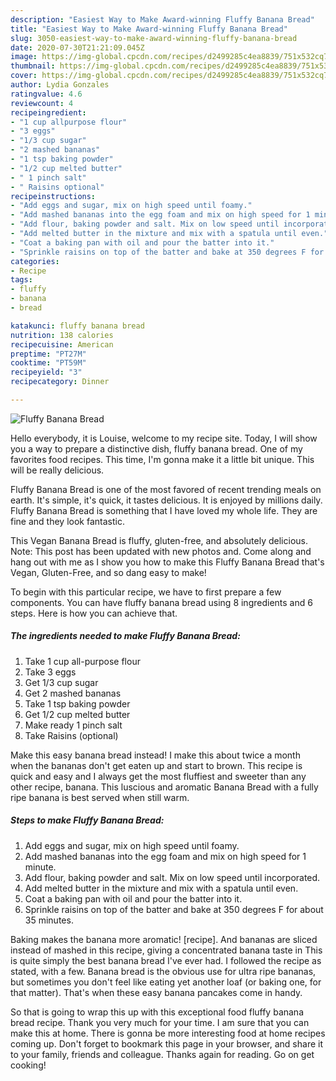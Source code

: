 ```yaml
---
description: "Easiest Way to Make Award-winning Fluffy Banana Bread"
title: "Easiest Way to Make Award-winning Fluffy Banana Bread"
slug: 3050-easiest-way-to-make-award-winning-fluffy-banana-bread
date: 2020-07-30T21:21:09.045Z
image: https://img-global.cpcdn.com/recipes/d2499285c4ea8839/751x532cq70/fluffy-banana-bread-recipe-main-photo.jpg
thumbnail: https://img-global.cpcdn.com/recipes/d2499285c4ea8839/751x532cq70/fluffy-banana-bread-recipe-main-photo.jpg
cover: https://img-global.cpcdn.com/recipes/d2499285c4ea8839/751x532cq70/fluffy-banana-bread-recipe-main-photo.jpg
author: Lydia Gonzales
ratingvalue: 4.6
reviewcount: 4
recipeingredient:
- "1 cup allpurpose flour"
- "3 eggs"
- "1/3 cup sugar"
- "2 mashed bananas"
- "1 tsp baking powder"
- "1/2 cup melted butter"
- " 1 pinch salt"
- " Raisins optional"
recipeinstructions:
- "Add eggs and sugar, mix on high speed until foamy."
- "Add mashed bananas into the egg foam and mix on high speed for 1 minute."
- "Add flour, baking powder and salt. Mix on low speed until incorporated."
- "Add melted butter in the mixture and mix with a spatula until even."
- "Coat a baking pan with oil and pour the batter into it."
- "Sprinkle raisins on top of the batter and bake at 350 degrees F for about 35 minutes."
categories:
- Recipe
tags:
- fluffy
- banana
- bread

katakunci: fluffy banana bread 
nutrition: 138 calories
recipecuisine: American
preptime: "PT27M"
cooktime: "PT59M"
recipeyield: "3"
recipecategory: Dinner

---
```



![Fluffy Banana Bread](https://img-global.cpcdn.com/recipes/d2499285c4ea8839/751x532cq70/fluffy-banana-bread-recipe-main-photo.jpg)

Hello everybody, it is Louise, welcome to my recipe site. Today, I will show you a way to prepare a distinctive dish, fluffy banana bread. One of my favorites food recipes. This time, I'm gonna make it a little bit unique. This will be really delicious.

Fluffy Banana Bread is one of the most favored of recent trending meals on earth. It's simple, it's quick, it tastes delicious. It is enjoyed by millions daily. Fluffy Banana Bread is something that I have loved my whole life. They are fine and they look fantastic.

This Vegan Banana Bread is fluffy, gluten-free, and absolutely delicious. Note: This post has been updated with new photos and. Come along and hang out with me as I show you how to make this Fluffy Banana Bread that&#39;s Vegan, Gluten-Free, and so dang easy to make!


To begin with this particular recipe, we have to first prepare a few components. You can have fluffy banana bread using 8 ingredients and 6 steps. Here is how you can achieve that.

<!--inarticleads1-->

##### The ingredients needed to make Fluffy Banana Bread:

1. Take 1 cup all-purpose flour
1. Take 3 eggs
1. Get 1/3 cup sugar
1. Get 2 mashed bananas
1. Take 1 tsp baking powder
1. Get 1/2 cup melted butter
1. Make ready  1 pinch salt
1. Take  Raisins (optional)


Make this easy banana bread instead! I make this about twice a month when the bananas don&#39;t get eaten up and start to brown. This recipe is quick and easy and I always get the most fluffiest and sweeter than any other recipe, banana. This luscious and aromatic Banana Bread with a fully ripe banana is best served when still warm. 

<!--inarticleads2-->

##### Steps to make Fluffy Banana Bread:

1. Add eggs and sugar, mix on high speed until foamy.
1. Add mashed bananas into the egg foam and mix on high speed for 1 minute.
1. Add flour, baking powder and salt. Mix on low speed until incorporated.
1. Add melted butter in the mixture and mix with a spatula until even.
1. Coat a baking pan with oil and pour the batter into it.
1. Sprinkle raisins on top of the batter and bake at 350 degrees F for about 35 minutes.


Baking makes the banana more aromatic! [recipe]. And bananas are sliced instead of mashed in this recipe, giving a concentrated banana taste in This is quite simply the best banana bread I&#39;ve ever had. I followed the recipe as stated, with a few. Banana bread is the obvious use for ultra ripe bananas, but sometimes you don&#39;t feel like eating yet another loaf (or baking one, for that matter). That&#39;s when these easy banana pancakes come in handy. 

So that is going to wrap this up with this exceptional food fluffy banana bread recipe. Thank you very much for your time. I am sure that you can make this at home. There is gonna be more interesting food at home recipes coming up. Don't forget to bookmark this page in your browser, and share it to your family, friends and colleague. Thanks again for reading. Go on get cooking!
